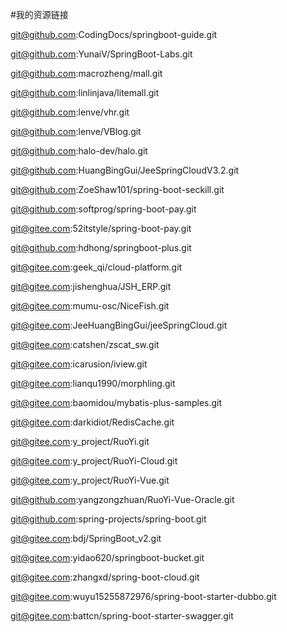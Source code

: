 #我的资源链接


git@github.com:CodingDocs/springboot-guide.git

git@github.com:YunaiV/SpringBoot-Labs.git

git@github.com:macrozheng/mall.git

git@github.com:linlinjava/litemall.git

git@github.com:lenve/vhr.git

git@github.com:lenve/VBlog.git

git@github.com:halo-dev/halo.git

git@github.com:HuangBingGui/JeeSpringCloudV3.2.git

git@github.com:ZoeShaw101/spring-boot-seckill.git

git@github.com:softprog/spring-boot-pay.git

git@gitee.com:52itstyle/spring-boot-pay.git

git@github.com:hdhong/springboot-plus.git

git@gitee.com:geek_qi/cloud-platform.git

git@gitee.com:jishenghua/JSH_ERP.git

git@gitee.com:mumu-osc/NiceFish.git

git@gitee.com:JeeHuangBingGui/jeeSpringCloud.git

git@gitee.com:catshen/zscat_sw.git

git@gitee.com:icarusion/iview.git

git@gitee.com:lianqu1990/morphling.git

git@gitee.com:baomidou/mybatis-plus-samples.git

git@gitee.com:darkidiot/RedisCache.git

git@gitee.com:y_project/RuoYi.git

git@gitee.com:y_project/RuoYi-Cloud.git

git@gitee.com:y_project/RuoYi-Vue.git

git@github.com:yangzongzhuan/RuoYi-Vue-Oracle.git

git@github.com:spring-projects/spring-boot.git

git@gitee.com:bdj/SpringBoot_v2.git

git@gitee.com:yidao620/springboot-bucket.git

git@gitee.com:zhangxd/spring-boot-cloud.git

git@gitee.com:wuyu15255872976/spring-boot-starter-dubbo.git

git@gitee.com:battcn/spring-boot-starter-swagger.git